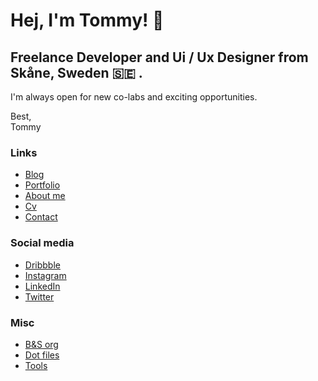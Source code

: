# Hej, I'm Tommy! 👋

## Freelance Developer and Ui / Ux Designer from Skåne, Sweden 🇸🇪 .  

I'm always open for new co-labs and exciting opportunities.

Best,  
Tommy


### Links

- [Blog](https://tommyskott.se/blog)
- [Portfolio](https://tommyskott.se/portfolio)
- [About me](https://tommyskott.se/about)
- [Cv](https://tommyskott.se/cv)
- [Contact](https://tommyskott.se/contact)

### Social media
- [Dribbble](https://dribbble.com/tommyskott/collections)
- [Instagram](https://www.instagram.com/tommyskott/)
- [LinkedIn](https://www.linkedin.com/in/tommy-borgenfalk-skott-84aab712/)
- [Twitter](https://twitter.com/tommyskott)

### Misc 

- [B&S org](https://github.com/borgenfalkskott)
- [Dot files](https://github.com/tommyskott/dotfiles)
- [Tools](https://gist.github.com/tommyskott/674724e3869e73e4ae069008b589bc8b)
